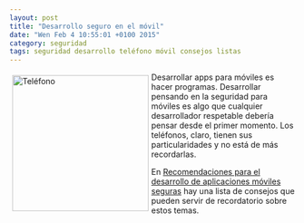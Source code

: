 ```yaml
---
layout: post
title: "Desarrollo seguro en el móvil"
date: "Wen Feb 4 10:55:01 +0100 2015"
category: seguridad
tags: seguridad desarrollo teléfono móvil consejos listas
---
```




<a href="https://500px.com/photo/66381679/giteando-by-fernando-trica://500px.com/photo/97643829/etiquetas-en-fernand0-github-io-by-fernando-tricas" title="Teléfono"><img src="https://ppcdn.500px.org/86721183/74904da2f0ac743dc267acb9574ebccd9c8be5d9/3.jpg?v=0" width="240"  alt="Teléfono" style="float:left; margin:5px"></a>

Desarrollar apps para móviles es hacer programas. Desarrollar pensando en la seguridad para móviles es algo que cualquier desarrollador respetable debería pensar desde el primer momento. Los teléfonos, claro, tienen sus particularidades y no está de más recordarlas. 

En [Recomendaciones para el desarrollo de aplicaciones móviles seguras](https://ssa-asesores.es/wordpress/blog/2013/11/18/recomendaciones-para-el-desarrollo-de-aplicaciones-moviles-seguras/) hay una lista de consejos que pueden servir de recordatorio sobre estos temas.
 

